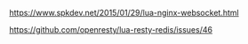 https://www.spkdev.net/2015/01/29/lua-nginx-websocket.html

https://github.com/openresty/lua-resty-redis/issues/46

